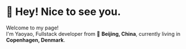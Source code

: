 <h1>🐻 Hey! Nice to see you.</h1>

<p>Welcome to my page! </br>I'm Yaoyao, Fullstack developer from 🐲 <b>Beijing, China</b>, currently living in  <b>Copenhagen, Denmark</b>. </p>
